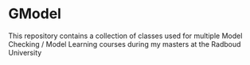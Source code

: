 # GModel
This repository contains a collection of classes used for multiple Model Checking / Model Learning courses during my masters at the Radboud University
